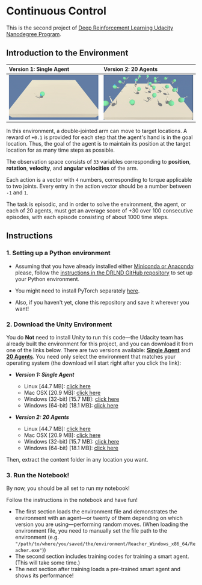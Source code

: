 # Continuous Control

This is the second project of [Deep Reinforcement Learning Udacity Nanodegree Program](https://eu.udacity.com/course/deep-reinforcement-learning-nanodegree--nd893).

## Introduction to the Environment

<table class="unchanged rich-diff-level-one">
  <thead><tr>
      <th align="left">Version 1: Single Agent</th>
      <th align="left">Version 2: 20 Agents</th>
  </tr></thead>
  <tbody>
    <tr>
      <td align="left"><img src="images/one_agent.gif" alt="first-view" style="max-width:100%;"></td>
      <td align="left"><img src="images/twenty_agents.gif" alt="top-view" style="max-width:100%;"></td>
    </tr>
  </tbody>
</table>

In this environment, a double-jointed arm can move to target locations. A reward of `+0.1` is provided for each step that the agent's hand is in the goal location. Thus, the goal of the agent is to maintain its position at the target location for as many time steps as possible.

The observation space consists of `33` variables corresponding to **position**, **rotation**, **velocity**, and **angular velocities** of the arm.

Each action is a vector with `4` numbers, corresponding to torque applicable to two joints. Every entry in the action vector should be a number between `-1` and `1`.

The task is episodic, and in order to solve the environment, the agent, or each of 20 agents, must get an average score of +30 over 100 consecutive episodes, with each episode consisting of about 1000 time steps.

## Instructions

### 1. Setting up a Python environment

* Assuming that you have already installed either [Miniconda or Anaconda](https://www.anaconda.com/distribution/):\
please, follow the [instructions in the DRLND GitHub repository](https://github.com/udacity/deep-reinforcement-learning#dependencies) to set up your Python environment.

* You might need to install PyTorch separately [here](https://pytorch.org/get-started/locally/).

* Also, if you haven't yet, clone this repository and save it wherever you want!

### 2. Download the Unity Environment

You do __Not__ need to install Unity to run this code—the Udacity team has already built the environment for this project, and you can download it from one of the links below. There are two versions available: <u>**Single Agent**</u> and <u>**20 Agents**</u>. You need only select the environment that matches your operating system (the download will start right after you click the link):

- **_Version 1: Single Agent_**
    - Linux \[44.7 MB]: [click here](https://s3-us-west-1.amazonaws.com/udacity-drlnd/P2/Reacher/one_agent/Reacher_Linux.zip)
    - Mac OSX \[20.9 MB]: [click here](https://s3-us-west-1.amazonaws.com/udacity-drlnd/P2/Reacher/one_agent/Reacher.app.zip)
    - Windows (32-bit) \[15.7 MB]: [click here](https://s3-us-west-1.amazonaws.com/udacity-drlnd/P2/Reacher/one_agent/Reacher_Windows_x86.zip)
    - Windows (64-bit) \[18.1 MB]: [click here](https://s3-us-west-1.amazonaws.com/udacity-drlnd/P2/Reacher/one_agent/Reacher_Windows_x86_64.zip)


- **_Version 2: 20 Agents_**
    - Linux \[44.7 MB]: [click here](https://s3-us-west-1.amazonaws.com/udacity-drlnd/P2/Reacher/Reacher_Linux.zip)
    - Mac OSX \[20.9 MB]: [click here](https://s3-us-west-1.amazonaws.com/udacity-drlnd/P2/Reacher/Reacher.app.zip)
    - Windows (32-bit) \[15.7 MB]: [click here](https://s3-us-west-1.amazonaws.com/udacity-drlnd/P2/Reacher/Reacher_Windows_x86.zip)
    - Windows (64-bit) \[18.1 MB]: [click here](https://s3-us-west-1.amazonaws.com/udacity-drlnd/P2/Reacher/Reacher_Windows_x86_64.zip)

Then, extract the content folder in any location you want.

### 3. Run the Notebook!

By now, you should be all set to run my notebook!

Follow the instructions in the notebook and have fun!

* The first section loads the environment file and demonstrates the environment with an agent—or twenty of them depending on which version you are using—performing random moves. (When loading the environment file, you need to manually set the file path to the environment (e.g. `"/path/to/where/you/saved/the/environment/Reacher_Windows_x86_64/Reacher.exe"`))
* The second section includes training codes for training a smart agent. (This will take some time.)
* The next section after training loads a pre-trained smart agent and shows its performance!
